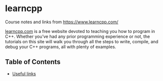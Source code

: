 # learncpp
Course notes and links from https://www.learncpp.com/

[learncpp.com](https://www.learncpp.com/) is a free website devoted to teaching you how to program in C++. Whether you’ve had any prior programming experience or not, the tutorials on this site will walk you through all the steps to write, compile, and debug your C++ programs, all with plenty of examples.


## Table of Contents
- [Useful links](/docs/useful-links.md)